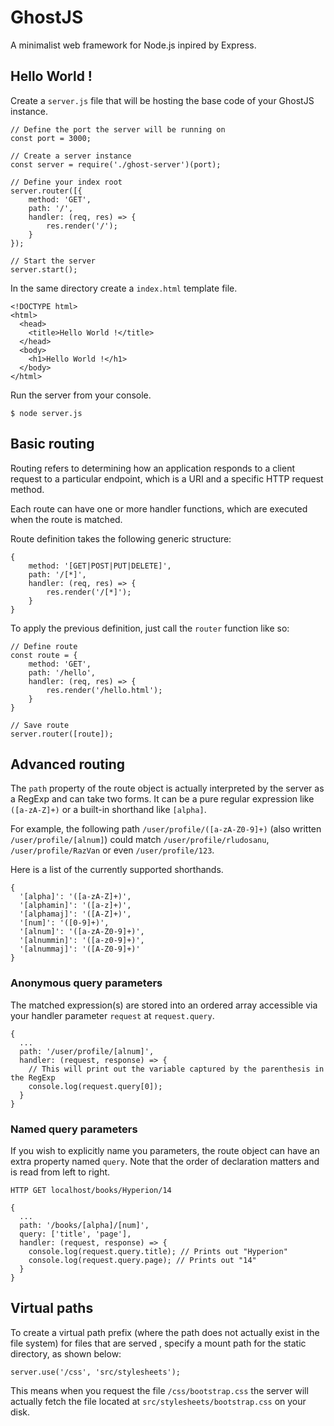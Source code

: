 # GhostJS

A minimalist web framework for Node.js inpired by Express.

## Hello World !

Create a `server.js` file that will be hosting the base code of your GhostJS instance.

```
// Define the port the server will be running on
const port = 3000;

// Create a server instance
const server = require('./ghost-server')(port);

// Define your index root
server.router([{
	method: 'GET',
	path: '/',
	handler: (req, res) => {
		res.render('/');
	}
});

// Start the server
server.start();
```

In the same directory create a `index.html` template file.

```
<!DOCTYPE html>
<html>
  <head>
    <title>Hello World !</title>
  </head>
  <body>
    <h1>Hello World !</h1>
  </body>
</html>
```

Run the server from your console.

```
$ node server.js
```

## Basic routing

Routing refers to determining how an application responds to a client request to a particular endpoint, which is a URI and a specific HTTP request method.

Each route can have one or more handler functions, which are executed when the route is matched.

Route definition takes the following generic structure:

```
{
	method: '[GET|POST|PUT|DELETE]',
	path: '/[*]',
	handler: (req, res) => {
		res.render('/[*]');
	}
}
```

To apply the previous definition, just call the `router` function like so:

```
// Define route
const route = {
	method: 'GET',
	path: '/hello',
	handler: (req, res) => {
		res.render('/hello.html');
	}
}

// Save route
server.router([route]);
```

## Advanced routing

The `path` property of the route object is actually interpreted by the server as a RegExp and can take two forms. It can be a pure regular expression like `([a-zA-Z]+)` or a built-in shorthand like `[alpha]`.

For example, the following path `/user/profile/([a-zA-Z0-9]+)` (also written `/user/profile/[alnum]`) could match `/user/profile/rludosanu`,  `/user/profile/RazVan` or even `/user/profile/123`.

Here is a list of the currently supported shorthands.

```
{
  '[alpha]': '([a-zA-Z]+)',
  '[alphamin]': '([a-z]+)',
  '[alphamaj]': '([A-Z]+)',
  '[num]': '([0-9]+)',
  '[alnum]': '([a-zA-Z0-9]+)',
  '[alnummin]': '([a-z0-9]+)',
  '[alnummaj]': '([A-Z0-9]+)'
}
```
### Anonymous query parameters

The matched expression(s) are stored into an ordered array accessible via your handler parameter `request` at `request.query`.

```
{
  ...
  path: '/user/profile/[alnum]',
  handler: (request, response) => {
    // This will print out the variable captured by the parenthesis in the RegExp
    console.log(request.query[0]);
  }
}
```

### Named query parameters

If you wish to explicitly name you parameters, the route object can have an extra property named `query`. Note that the order of declaration matters and is read from left to right.

```
HTTP GET localhost/books/Hyperion/14

{
  ...
  path: '/books/[alpha]/[num]',
  query: ['title', 'page'],
  handler: (request, response) => {
    console.log(request.query.title); // Prints out "Hyperion"
    console.log(request.query.page); // Prints out "14"
  }
}
```

## Virtual paths

To create a virtual path prefix (where the path does not actually exist in the file system) for files that are served , specify a mount path for the static directory, as shown below:

```
server.use('/css', 'src/stylesheets');
```

This means when you request the file `/css/bootstrap.css` the server will actually fetch the file located at `src/stylesheets/bootstrap.css` on your disk.
